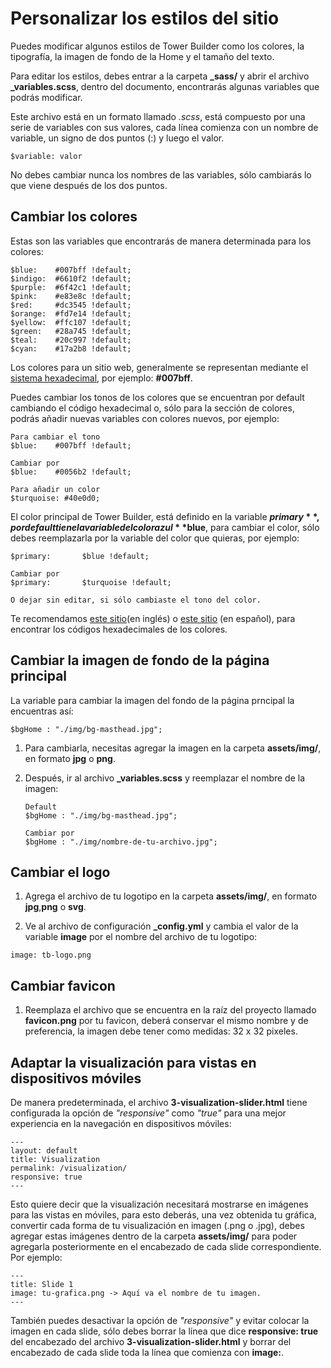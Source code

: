 # Personalizar los estilos del sitio

Puedes modificar algunos estilos de Tower Builder como los colores, la tipografía, la imagen de fondo de la Home y el tamaño del texto.

Para editar los estilos, debes entrar a la carpeta **_sass/** y abrir el archivo **_variables.scss**, dentro del documento, encontrarás algunas variables que podrás modificar.

Este archivo está en un formato llamado _.scss_, está compuesto por una serie de variables con sus valores, cada línea comienza con un nombre de variable, un signo de dos puntos (:) y luego el valor. 

```
$variable: valor
```

No debes cambiar nunca los nombres de las variables, sólo cambiarás lo que viene después de los dos puntos. 
    
## Cambiar los colores

Estas son las variables que encontrarás de manera determinada para los colores:
	
```
$blue:    #007bff !default;
$indigo:  #6610f2 !default;
$purple:  #6f42c1 !default;
$pink:    #e83e8c !default;
$red:     #dc3545 !default;
$orange:  #fd7e14 !default;
$yellow:  #ffc107 !default;
$green:   #28a745 !default;
$teal:    #20c997 !default;
$cyan:    #17a2b8 !default;
```

Los colores para un sitio web, generalmente se representan mediante el [sistema hexadecimal](https://www.w3schools.com/colors/colors_hexadecimal.asp), por ejemplo: **#007bff**.
    
Puedes cambiar los tonos de los colores que se encuentran por default cambiando el código hexadecimal o, sólo para la sección de colores, podrás añadir nuevas variables con colores nuevos, por ejemplo:

```
Para cambiar el tono
$blue:    #007bff !default;

Cambiar por
$blue:    #0056b2 !default;

Para añadir un color
$turquoise: #40e0d0;
```

El color principal de Tower Builder, está definido en la variable **$primary**, por default tiene la variable del color azul **$blue**, para cambiar el color, sólo debes reemplazarla por la variable del color que quieras, por ejemplo:

```
$primary:       $blue !default;

Cambiar por 
$primary:       $turquoise !default;

O dejar sin editar, si sólo cambiaste el tono del color.
```

Te recomendamos [este sitio](https://www.color-hex.com/)(en inglés) o [este sitio](https://htmlcolorcodes.com/es/selector-de-color/) (en español), para encontrar los códigos hexadecimales de los colores.


## Cambiar la imagen de fondo de la página principal

La variable para cambiar la imagen del fondo de la página prncipal la encuentras así:

```
$bgHome : "./img/bg-masthead.jpg";
```

1. Para cambiarla, necesitas agregar la imagen en la carpeta **assets/img/**, en formato **jpg** o **png**.
2. Después, ir al archivo **_variables.scss** y reemplazar el nombre de la imagen:

   ```
   Default
   $bgHome : "./img/bg-masthead.jpg";
   
   Cambiar por
   $bgHome : "./img/nombre-de-tu-archivo.jpg";
   ```

## Cambiar el logo

1. Agrega el archivo de tu logotipo en la carpeta **assets/img/**, en formato **jpg**,**png** o **svg**.

2. Ve al archivo de configuración **_config.yml** y cambia el valor de la variable **image** por el nombre del archivo de tu logotipo:

```
image: tb-logo.png
```
## Cambiar favicon

1. Reemplaza el archivo que se encuentra en la raíz del proyecto llamado **favicon.png** por tu favicon, deberá conservar el mismo nombre y de preferencia, la imagen debe tener como medidas: 32 x 32 pixeles.

## Adaptar la visualización para vistas en dispositivos móviles

De manera predeterminada, el archivo **3-visualization-slider.html** tiene configurada la opción de *"responsive"* como *"true"* para una mejor experiencia en la navegación en dispositivos móviles:

```
---
layout: default
title: Visualization
permalink: /visualization/
responsive: true
---
```

 Esto quiere decir que la visualización necesitará mostrarse en imágenes para las vistas en móviles, para esto deberás, una vez obtenida tu gráfica, convertir cada forma de tu visualización en imagen (.png o .jpg), debes agregar estas imágenes dentro de la carpeta **assets/img/** para poder agregarla posteriormente en el encabezado de cada slide correspondiente. Por ejemplo:

```
---
title: Slide 1
image: tu-grafica.png -> Aquí va el nombre de tu imagen.
---
```

También puedes desactivar la opción de *"responsive"* y evitar colocar la imagen en cada slide, sólo debes borrar la línea que dice **responsive: true** del encabezado del archivo **3-visualization-slider.html** y borrar del encabezado de cada slide toda la línea que comienza con **image:**.